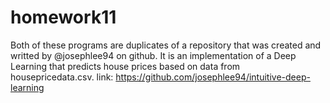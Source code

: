 # homework11
Both of these programs are duplicates of a repository that was created and writted by @josephlee94 on github. 
It is an implementation of a Deep Learning that predicts house prices based on data from housepricedata.csv. 
link: https://github.com/josephlee94/intuitive-deep-learning
